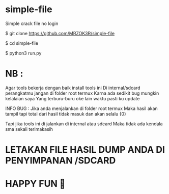 # simple-file
Simple crack file no login

$ git clone https://github.com/MRZOK3R/simple-file

$ cd simple-file

$ python3 run.py

# NB :
Agar tools bekerja dengan baik install tools ini
Di internal/sdcard perangkatmu jangan di folder root termux
Karna ada sedikit bug mungkin kelalaian saya
Yang terburu-buru oke lain waktu pasti ku update

INFO BUG :
Jika anda menjalankan di folder root termux
Maka hasil akan tampil tapi total dari hasil tidak masuk dan 
akan selalu {0}

Tapi jika tools ini di jalankan di internal atau sdcard
Maka tidak ada kendala sma sekali terimakasih

# LETAKAN FILE HASIL DUMP ANDA DI PENYIMPANAN /SDCARD
# HAPPY FUN 🤘
